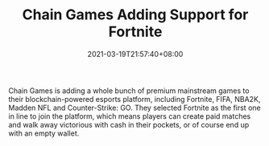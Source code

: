 ﻿---
title: "Chain Games Adding Support for Fortnite"
date: 2021-03-19T21:57:40+08:00
lastmod: 2021-03-19T16:45:40+08:00
draft: false
authors: ["Weary"]
description: "Chain Games is adding a whole bunch of premium mainstream games to their blockchain-powered esports platform, including Fortnite, FIFA, NBA2K, Madden NFL and Counter-Strike: GO. They selected Fortnite as the first one in line to join the platform, which means players can create paid matches and walk away victorious with cash in their pockets, or of course end up with an empty wallet."
featuredImage: "chain-games-adding-support-for-fortnite.png"
tags: ["Virtual World","Play to Earn"]
categories: ["news"]
news: ["Virtual World"]
weight: 
lightgallery: true
pinned: false
recommend: false
recommend1: false
---

Chain Games is adding a whole bunch of premium mainstream games to their blockchain-powered esports platform, including Fortnite, FIFA, NBA2K, Madden NFL and Counter-Strike: GO. They selected Fortnite as the first one in line to join the platform, which means players can create paid matches and walk away victorious with cash in their pockets, or of course end up with an empty wallet.

<!--more-->

